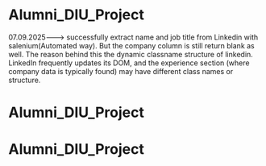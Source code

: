 ﻿# Alumni_DIU_Project
07.09.2025---> successfully extract name and job title from Linkedin with salenium(Automated way). But the company column is still return blank as well. The reason behind this the dynamic classname structure of linkedin. LinkedIn frequently updates its DOM, and the experience section (where company data is typically found) may have different class names or structure.

# Alumni_DIU_Project
# Alumni_DIU_Project


